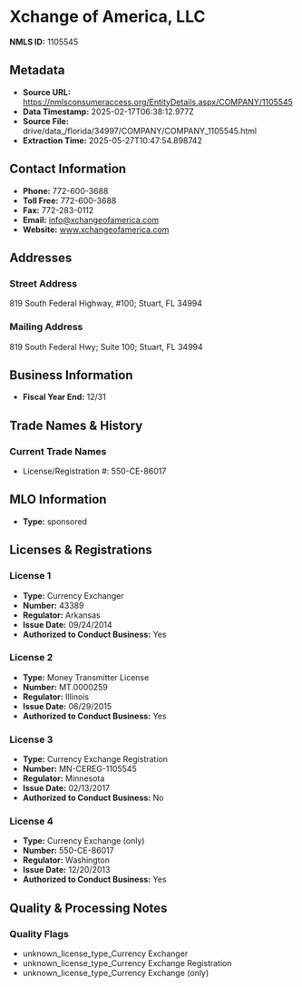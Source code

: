 # Xchange of America, LLC

**NMLS ID:** 1105545

## Metadata
- **Source URL:** https://nmlsconsumeraccess.org/EntityDetails.aspx/COMPANY/1105545
- **Data Timestamp:** 2025-02-17T06:38:12.977Z
- **Source File:** drive/data_/florida/34997/COMPANY/COMPANY_1105545.html
- **Extraction Time:** 2025-05-27T10:47:54.898742

## Contact Information
- **Phone:** 772-600-3688
- **Toll Free:** 772-600-3688
- **Fax:** 772-283-0112
- **Email:** info@xchangeofamerica.com
- **Website:** www.xchangeofamerica.com

## Addresses
### Street Address
819 South Federal Highway, #100; Stuart, FL 34994

### Mailing Address
819 South Federal Hwy; Suite 100; Stuart, FL 34994

## Business Information
- **Fiscal Year End:** 12/31

## Trade Names & History
### Current Trade Names
- License/Registration #: 550-CE-86017

## MLO Information
- **Type:** sponsored

## Licenses & Registrations

### License 1
- **Type:** Currency Exchanger
- **Number:** 43389
- **Regulator:** Arkansas
- **Issue Date:** 09/24/2014
- **Authorized to Conduct Business:** Yes

### License 2
- **Type:** Money Transmitter License
- **Number:** MT.0000259
- **Regulator:** Illinois
- **Issue Date:** 06/29/2015
- **Authorized to Conduct Business:** Yes

### License 3
- **Type:** Currency Exchange Registration
- **Number:** MN-CEREG-1105545
- **Regulator:** Minnesota
- **Issue Date:** 02/13/2017
- **Authorized to Conduct Business:** No

### License 4
- **Type:** Currency Exchange (only)
- **Number:** 550-CE-86017
- **Regulator:** Washington
- **Issue Date:** 12/20/2013
- **Authorized to Conduct Business:** Yes

## Quality & Processing Notes
### Quality Flags
- unknown_license_type_Currency Exchanger
- unknown_license_type_Currency Exchange Registration
- unknown_license_type_Currency Exchange (only)
